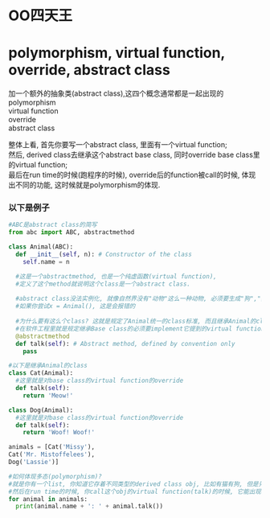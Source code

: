 # OO四天王
# polymorphism, virtual function, override, abstract class
加一个额外的抽象类(abstract class),这四个概念通常都是一起出现的  
polymorphism  
virtual function  
override  
abstract class  

整体上看, 首先你要写一个abstract class, 里面有一个virtual function;   
然后, derived class去继承这个abstract base class, 同时override base class里的virtual function;  
最后在run time的时候(跑程序的时候), override后的function被call的时候, 体现出不同的功能, 这时候就是polymorphism的体现.   

### 以下是例子

```python
#ABC是abstract class的简写
from abc import ABC, abstractmethod

class Animal(ABC):
  def __init__(self, n): # Constructor of the class
    self.name = n

  #这是一个abstractmethod, 也是一个纯虚函数(virtual function), 
  #定义了这个method就说明这个class是一个abstract class.
  
  #abstract class没法实例化, 就像自然界没有"动物"这么一种动物, 必须要生成"狗","猫"之类的才可以实例化
  #如果你尝试x = Animal(), 这是会报错的
  
  #为什么要有这么个class? 这就是规定了Animal统一的class标准, 而且继承Animal的class都要implement一个talk函数才能编译通过,
  #在软件工程里就是规定继承Base class的必须要implement它提到的virtual function
  @abstractmethod
  def talk(self): # Abstract method, defined by convention only
    pass

#以下是继承Animal的class
class Cat(Animal):
  #这里就是对base class的virtual function的override
  def talk(self):
    return 'Meow!'

class Dog(Animal):
  #这里就是对base class的virtual function的override
  def talk(self):
    return 'Woof! Woof!'

animals = [Cat('Missy'),
Cat('Mr. Mistoffelees'),
Dog('Lassie')]

#如何体现多态(polymorphism)?
#就是你有一个list, 你知道它存着不同类型的derived class obj, 比如有猫有狗, 但是只有在run time, 你才知道这个obj是猫还是狗
#然后在run time的时候, 你call这个obj的virtual function(talk)的时候, 它能出现基于derived class定义的不同的行为, 这就是多态的表现
for animal in animals:
  print(animal.name + ': ' + animal.talk())
```
